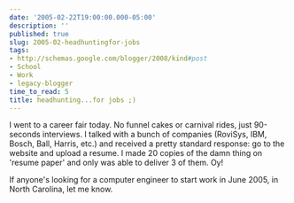 ```yaml
---
date: '2005-02-22T19:00:00.000-05:00'
description: ''
published: true
slug: 2005-02-headhuntingfor-jobs
tags:
- http://schemas.google.com/blogger/2008/kind#post
- School
- Work
- legacy-blogger
time_to_read: 5
title: headhunting...for jobs ;)
---
```


I went to a career fair today. No funnel cakes or carnival rides, just 90-seconds interviews. I talked with a bunch of companies (RoviSys, IBM, Bosch, Ball, Harris, etc.) and received a pretty standard response: go to the website and upload a resume. I made 20 copies of the damn thing on 'resume paper' and only was able to deliver 3 of them. Oy! 

If anyone's looking for a computer engineer to start work in June 2005, in North Carolina, let me know.